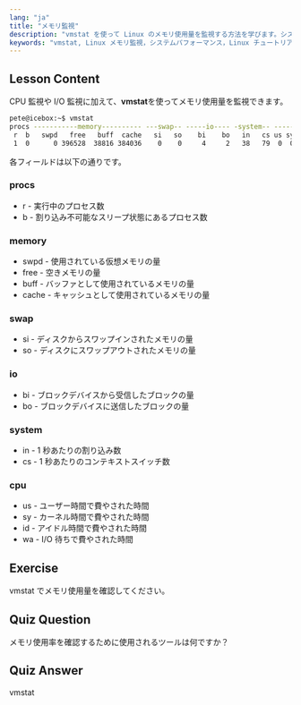 ```yaml
---
lang: "ja"
title: "メモリ監視"
description: "vmstat を使って Linux のメモリ使用量を監視する方法を学びます。システムパフォーマンスのためのメモリ、スワップ、CPU メトリクスを理解しましょう。あなたの Linux の旅を始めましょう！"
keywords: "vmstat, Linux メモリ監視，システムパフォーマンス，Linux チュートリアル，メモリ使用量，初心者 Linux, Linux ガイド"
---
```


## Lesson Content

CPU 監視や I/O 監視に加えて、**vmstat**を使ってメモリ使用量を監視できます。

```bash
pete@icebox:~$ vmstat
procs -----------memory---------- ---swap-- -----io---- -system-- ------cpu-----
 r  b   swpd   free   buff  cache   si   so    bi    bo   in   cs us sy id wa st
 1  0      0 396528  38816 384036    0    0     4     2   38   79  0  0 99  0  0
```

各フィールドは以下の通りです。

### procs

- r - 実行中のプロセス数
- b - 割り込み不可能なスリープ状態にあるプロセス数

### memory

- swpd - 使用されている仮想メモリの量
- free - 空きメモリの量
- buff - バッファとして使用されているメモリの量
- cache - キャッシュとして使用されているメモリの量

### swap

- si - ディスクからスワップインされたメモリの量
- so - ディスクにスワップアウトされたメモリの量

### io

- bi - ブロックデバイスから受信したブロックの量
- bo - ブロックデバイスに送信したブロックの量

### system

- in - 1 秒あたりの割り込み数
- cs - 1 秒あたりのコンテキストスイッチ数

### cpu

- us - ユーザー時間で費やされた時間
- sy - カーネル時間で費やされた時間
- id - アイドル時間で費やされた時間
- wa - I/O 待ちで費やされた時間

## Exercise

vmstat でメモリ使用量を確認してください。

## Quiz Question

メモリ使用率を確認するために使用されるツールは何ですか？

## Quiz Answer

vmstat
